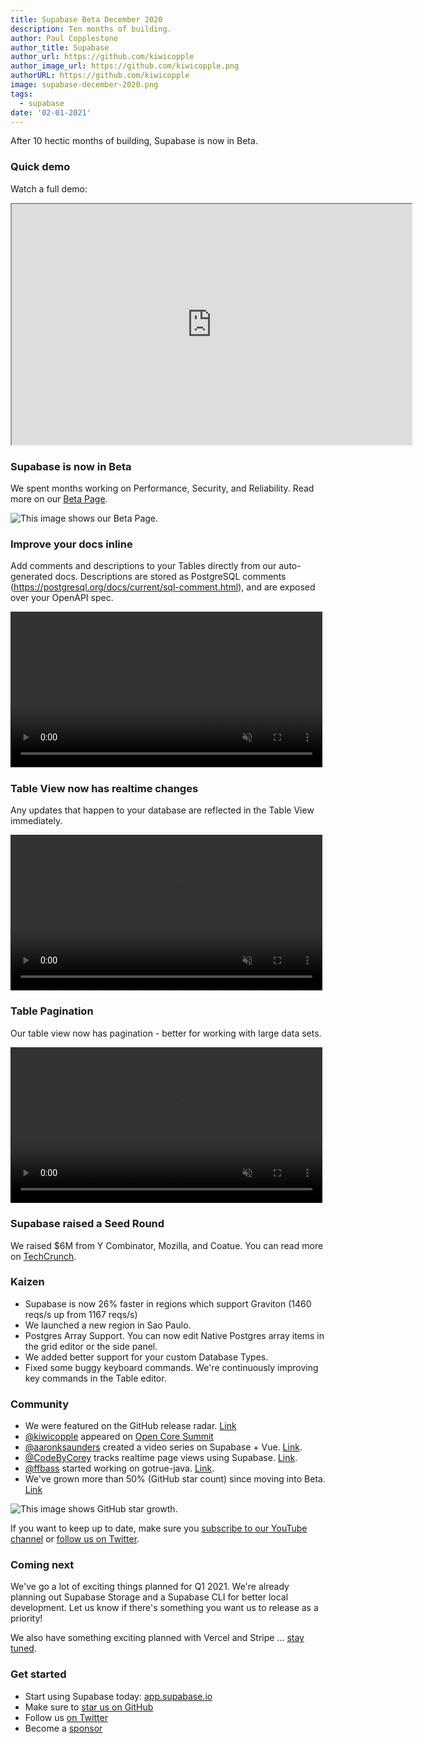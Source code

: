 ```yaml
---
title: Supabase Beta December 2020
description: Ten months of building.
author: Paul Copplestone
author_title: Supabase
author_url: https://github.com/kiwicopple
author_image_url: https://github.com/kiwicopple.png
authorURL: https://github.com/kiwicopple
image: supabase-december-2020.png
tags:
  - supabase
date: '02-01-2021'
---
```


After 10 hectic months of building, Supabase is now in Beta.

<!--truncate-->

### Quick demo

Watch a full demo:

<iframe className="w-full video-with-border" width="640" height="385" src="https://www.youtube-nocookie.com/embed/ofSm4BJkZ1g" frameBorder="1" allow="accelerometer; autoplay; clipboard-write; encrypted-media; gyroscope; picture-in-picture" allowFullScreen></iframe>

### Supabase is now in Beta

We spent months working on Performance, Security, and Reliability. Read more on our [Beta Page](https://supabase.io/beta).

![This image shows our Beta Page.](/img/blog/dec-beta.png)

### Improve your docs inline

Add comments and descriptions to your Tables directly from our auto-generated docs. Descriptions are stored as PostgreSQL comments (https://postgresql.org/docs/current/sql-comment.html), and are exposed over your OpenAPI spec.

<video width="99%" autoPlay="autoplay" muted playsInline controls={true}>
<source src="/videos/update-docs.mp4" type="video/mp4" muted playsInline />
</video>

### Table View now has realtime changes

Any updates that happen to your database are reflected in the Table View immediately.

<video width="99%" autoPlay="autoplay" muted playsInline controls={true}>
<source src="/videos/realtime-updates.mp4" type="video/mp4" muted playsInline />
</video>

### Table Pagination

Our table view now has pagination - better for working with large data sets.

<video width="99%" autoPlay="autoplay" muted playsInline controls={true}>
<source src="/videos/table-pagination.mp4" type="video/mp4" muted playsInline />
</video>

### Supabase raised a Seed Round

We raised $6M from Y Combinator, Mozilla, and Coatue. You can read more on [TechCrunch](https://techcrunch.com/2020/12/15/supabase-raises-6m-for-its-open-source-firebase-alternative).

### Kaizen

- Supabase is now 26% faster in regions which support Graviton (1460 reqs/s up from 1167 reqs/s)
- We launched a new region in Sao Paulo.
- Postgres Array Support. You can now edit Native Postgres array items in the grid editor or the side panel.
- We added better support for your custom Database Types.
- Fixed some buggy keyboard commands. We're continuously improving key commands in the Table editor.

### Community

- We were featured on the GitHub release radar. [Link](https://github.blog/2020-12-07-release-radar-dec-2020/)
- [@kiwicopple](https://twitter.com/kiwicopple) appeared on [Open Core Summit](https://2020.opencoresummit.com/)
- [@aaronksaunders](https://twitter.com/aaronksaunders) created a video series on Supabase + Vue. [Link](https://twitter.com/aaronksaunders/status/1339981480202743811).
- [@CodeByCorey](https://twitter.com/CodeByCorey) tracks realtime page views using Supabase. [Link](https://twitter.com/CodeByCorey/status/1344650699645325312).
- [@ffbass](https://github.com/ffabss) started working on gotrue-java. [Link](https://github.com/supabase/gotrue-java).
- We've grown more than 50% (GitHub star count) since moving into Beta. [Link](https://twitter.com/supabase_io/status/1345410714836594693)

![This image shows GitHub star growth.](/img/blog/dec-starcount.png)

If you want to keep up to date, make sure you [subscribe to our YouTube channel](https://www.youtube.com/channel/UCNTVzV1InxHV-YR0fSajqPQ) or [follow us on Twitter](https://twitter.com/supabase_io).

### Coming next

We've go a lot of exciting things planned for Q1 2021. We're already planning out Supabase Storage and a Supabase CLI for better local development. Let us know if there's something you want us to release as a priority!

We also have something exciting planned with Vercel and Stripe ... [stay tuned](https://twitter.com/rauchg/status/1331021818681978881).

### Get started

- Start using Supabase today: [app.supabase.io](https://app.supabase.io/)
- Make sure to [star us on GitHub](https://github.com/supabase/supabase)
- Follow us [on Twitter](https://twitter.com/supabase_io)
- Become a [sponsor](https://github.com/sponsors/supabase)
